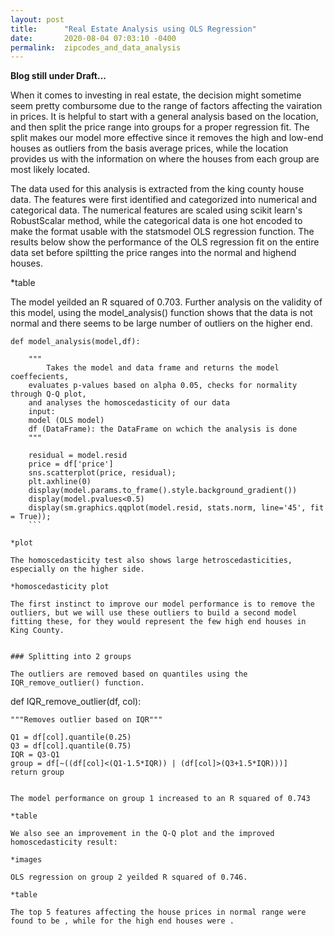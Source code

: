 ```yaml
---
layout: post
title:      "Real Estate Analysis using OLS Regression"
date:       2020-08-04 07:03:10 -0400
permalink:  zipcodes_and_data_analysis
---
```


**Blog still under Draft...**

When it comes to investing in real estate, the decision might sometime seem pretty combursome due to the range of factors affecting the vairation in prices. It is helpful to start with a general analysis based on the location, and then split the price range into groups for a proper regression fit. The split makes our model more effective since it removes the high and low-end houses as outliers from the basis average prices, while the location provides us with the information on where the houses from each group are most likely located.

The data used for this analysis is extracted from the king county house data. The features were first identified and categorized into numerical and categorical data. The numerical features are scaled using scikit learn's RobustScalar method, while the categorical data is one hot encoded to make the format usable with the statsmodel OLS regression function. The results below show the performance of the OLS regression fit on the entire data set before spiltting the price ranges into the normal and highend houses.

*table

The model yeilded an R squared of 0.703. Further analysis on the validity of this model, using the model_analysis() function shows that the data is not normal and there seems to be large number of outliers on the higher end.

```
def model_analysis(model,df):

    """
		Takes the model and data frame and returns the model coeffecients, 
    evaluates p-values based on alpha 0.05, checks for normality through Q-Q plot,
    and analyses the homoscedasticity of our data
    input:
    model (OLS model)
    df (DataFrame): the DataFrame on wchich the analysis is done
    """
		
    residual = model.resid
    price = df['price']
    sns.scatterplot(price, residual);
    plt.axhline(0)
    display(model.params.to_frame().style.background_gradient())
    display(model.pvalues<0.5)
    display(sm.graphics.qqplot(model.resid, stats.norm, line='45', fit = True));
	```
	
*plot

The homoscedasticity test also shows large hetroscedasticities, especially on the higher side.
	
*homoscedasticity plot
	
The first instinct to improve our model performance is to remove the outliers, but we will use these outliers to build a second model fitting these, for they would represent the few high end houses in King County.
	
	
### Splitting into 2 groups

The outliers are removed based on quantiles using the IQR_remove_outlier() function.

```
def IQR_remove_outlier(df, col):

	"""Removes outlier based on IQR"""

	Q1 = df[col].quantile(0.25)
	Q3 = df[col].quantile(0.75)
	IQR = Q3-Q1
	group = df[~((df[col]<(Q1-1.5*IQR)) | (df[col]>(Q3+1.5*IQR)))]
	return group
```

The model performance on group 1 increased to an R squared of 0.743

*table

We also see an improvement in the Q-Q plot and the improved homoscedasticity result:

*images

OLS regression on group 2 yeilded R squared of 0.746.

*table

The top 5 features affecting the house prices in normal range were found to be , while for the high end houses were .


